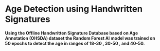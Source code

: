 # Age Detection using Handwritten Signatures 
#### Using the Offline Handwritten Signature Database based on Age Annotation (OHSDA) dataset the Random Forest AI model was trained on 50 epochs to detect the age in ranges of 18-30 , 30-50 , and 40-50. 
